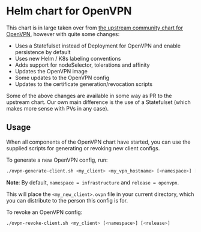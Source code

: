# Helm chart for OpenVPN

This chart is in large taken over from [the upstream community chart for OpenVPN](https://github.com/helm/charts/tree/master/stable/openvpn), however with quite some changes:

- Uses a Statefulset instead of Deployment for OpenVPN and enable persistence by default
- Uses new Helm / K8s labeling conventions
- Adds support for nodeSelector, tolerations and affinity
- Updates the OpenVPN image
- Some updates to the OpenVPN config
- Updates to the certificate generation/revocation scripts

Some of the above changes are available in some way as PR to the upstream chart. Our own main difference is the use of a Statefulset (which makes more sense with PVs in any case).

## Usage

When all components of the OpenVPN chart have started, you can use the supplied scripts for generating or revoking new client configs.

To generate a new OpenVPN config, run:

```bash
./ovpn-generate-client.sh <my_client> <my_vpn_hostname> [<namespace>] [<release>]
```

**Note**: By default, `namespace = infrastructure` and `release = openvpn`.

This will place the `<my_new_client>.ovpn` file in your current directory, which you can distribute to the person this config is for.

To revoke an OpenVPN config:

```bash
./ovpn-revoke-client.sh <my_client> [<namespace>] [<release>]
```
